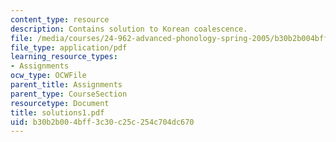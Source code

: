 ```yaml
---
content_type: resource
description: Contains solution to Korean coalescence.
file: /media/courses/24-962-advanced-phonology-spring-2005/b30b2b004bff3c30c25c254c704dc670_solutions1.pdf
file_type: application/pdf
learning_resource_types:
- Assignments
ocw_type: OCWFile
parent_title: Assignments
parent_type: CourseSection
resourcetype: Document
title: solutions1.pdf
uid: b30b2b00-4bff-3c30-c25c-254c704dc670
---
```

